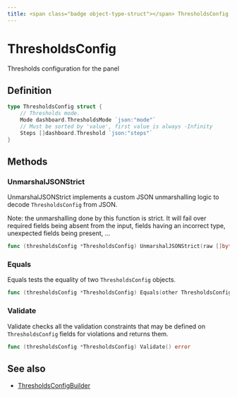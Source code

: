 ```yaml
---
title: <span class="badge object-type-struct"></span> ThresholdsConfig
---
```

# <span class="badge object-type-struct"></span> ThresholdsConfig

Thresholds configuration for the panel

## Definition

```go
type ThresholdsConfig struct {
    // Thresholds mode.
    Mode dashboard.ThresholdsMode `json:"mode"`
    // Must be sorted by 'value', first value is always -Infinity
    Steps []dashboard.Threshold `json:"steps"`
}
```
## Methods

### <span class="badge object-method"></span> UnmarshalJSONStrict

UnmarshalJSONStrict implements a custom JSON unmarshalling logic to decode `ThresholdsConfig` from JSON.

Note: the unmarshalling done by this function is strict. It will fail over required fields being absent from the input, fields having an incorrect type, unexpected fields being present, …

```go
func (thresholdsConfig *ThresholdsConfig) UnmarshalJSONStrict(raw []byte) error
```

### <span class="badge object-method"></span> Equals

Equals tests the equality of two `ThresholdsConfig` objects.

```go
func (thresholdsConfig *ThresholdsConfig) Equals(other ThresholdsConfig) bool
```

### <span class="badge object-method"></span> Validate

Validate checks all the validation constraints that may be defined on `ThresholdsConfig` fields for violations and returns them.

```go
func (thresholdsConfig *ThresholdsConfig) Validate() error
```

## See also

 * <span class="badge builder"></span> [ThresholdsConfigBuilder](./builder-ThresholdsConfigBuilder.md)
